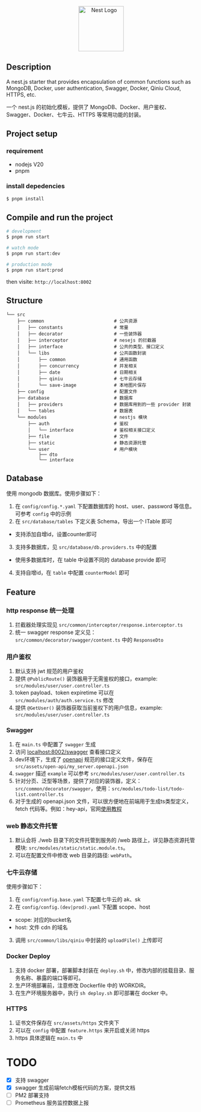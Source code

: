 <p align="center">
  <a href="http://nestjs.com/" target="blank"><img src="https://nestjs.com/img/logo-small.svg" width="120" alt="Nest Logo" /></a>
</p>

## Description

A nest.js starter that provides encapsulation of common functions such as MongoDB, Docker, user authentication, Swagger, Docker, Qiniu Cloud, HTTPS, etc.

一个 nest.js 的初始化模板，提供了 MongoDB、Docker、用户鉴权、Swagger、Docker、七牛云、HTTPS 等常用功能的封装。

## Project setup

### requirement

- nodejs V20
- pnpm

### install depedencies

```bash
$ pnpm install
```

## Compile and run the project

```bash
# development
$ pnpm run start

# watch mode
$ pnpm run start:dev

# production mode
$ pnpm run start:prod
```

then visite: `http://localhost:8002`

## Structure

```
└── src
    ├── common                          # 公共资源
    │   ├── constants                   # 常量
    │   ├── decorator                   # 一些装饰器
    │   ├── interceptor                 # nesejs 的拦截器
    │   ├── interface                   # 公共的类型、接口定义
    │   └── libs                        # 公共函数封装
    │       ├── common                  # 通用函数
    │       ├── concurrency             # 并发相关
    │       ├── date                    # 日期相关
    │       ├── qiniu                   # 七牛云存储
    │       └── save-image              # 本地图片保存
    ├── config                          # 配置文件
    ├── database                        # 数据库
    │   ├── providers                   # 数据库用到的一些 provider 封装
    │   └── tables                      # 数据表
    └── modules                         # nestjs 模块
        ├── auth                        # 鉴权
        │   └── interface               # 鉴权相关接口定义
        ├── file                        # 文件
        ├── static                      # 静态资源托管
        └── user                        # 用户模块
            ├── dto
            └── interface
```

## Database

使用 mongodb 数据库。使用步骤如下：
1. 在 `config/config.*.yaml` 下配置数据库的 host、user、password 等信息。可参考 `config` 中的示例
2. 在 `src/database/tables` 下定义表 Schema，导出一个 ITable 即可
  - 支持添加自增id，设置counter即可
3. 支持多数据库，见 `src/database/db.providers.ts` 中的配置
  - 使用多数据库时，在 table 中设置不同的 database provide 即可
4. 支持自增id，在 `table` 中配置 `counterModel` 即可

## Feature

### http response 统一处理

1. 拦截器处理实现见 `src/common/interceptor/response.interceptor.ts`
2. 统一 swagger response 定义见：`src/common/decorator/swagger/content.ts` 中的 `ResponseDto`

### 用户鉴权

1. 默认支持 jwt 规范的用户鉴权
2. 提供 `@PublicRoute()` 装饰器用于无需鉴权的接口，example: `src/modules/user/user.controller.ts`
3. token payload、token expiretime 可以在 `src/modules/auth/auth.service.ts` 修改
4. 提供 `@GetUser()` 装饰器获取当前鉴权下的用户信息，example: `src/modules/user/user.controller.ts`

### Swagger

1. 在 `main.ts` 中配置了 `swagger` 生成
2. 访问 [localhost:8002/swagger](localhost:8002/swagger) 查看接口定义
3. dev环境下，生成了 [openapi](https://swagger.io/specification/) 规范的接口定义文件，保存在 `src/assets/open-api/my_server.openapi.json`
4. `swagger` 描述 `example` 可以参考 `src/modules/user/user.controller.ts`
5. 针对分页、泛型等场景，提供了对应的装饰器，定义：`src/common/decorator/swagger`，使用：`src/modules/todo-list/todo-list.controller.ts`
6. 对于生成的 openapi.json 文件，可以很方便地在前端用于生成ts类型定义，fetch 代码等。例如：hey-api，官网[使用教程](https://heyapi.dev/openapi-ts/get-started)

### web 静态文件托管

1. 默认会将 ./web 目录下的文件托管到服务的 /web 路径上，详见静态资源托管模块: `src/modules/static/static.module.ts`。
2. 可以在配置文件中修改 web 目录的路径: `webPath`。

### 七牛云存储

使用步骤如下：
1. 在 `config/config.base.yaml` 下配置七牛云的 ak、sk
2. 在 `config/config.(dev|prod).yaml` 下配置 scope、host
  - scope: 对应的bucket名
  - host: 文件 cdn 的域名
3. 调用 `src/common/libs/qiniu` 中封装的 `uploadFile()` 上传即可

### Docker Deploy

1. 支持 docker 部署，部署脚本封装在 `deploy.sh` 中，修改内部的挂载目录、服务名称、暴露的端口等即可。
2. 生产环境部署前，注意修改 Dockerfile 中的 WORKDIR。
3. 在生产环境服务器中，执行 `sh deploy.sh` 即可部署在 docker 中。

### HTTPS

1. 证书文件保存在 `src/assets/https` 文件夹下
2. 可以在 `config` 中配置 `feature.https` 来开启或关闭 https
3. https 具体逻辑在 `main.ts` 中

# TODO

- [x] 支持 swagger
- [x] swagger 生成前端fetch模板代码的方案，提供文档
- [ ] PM2 部署支持
- [ ] Prometheus 服务监控数据上报
